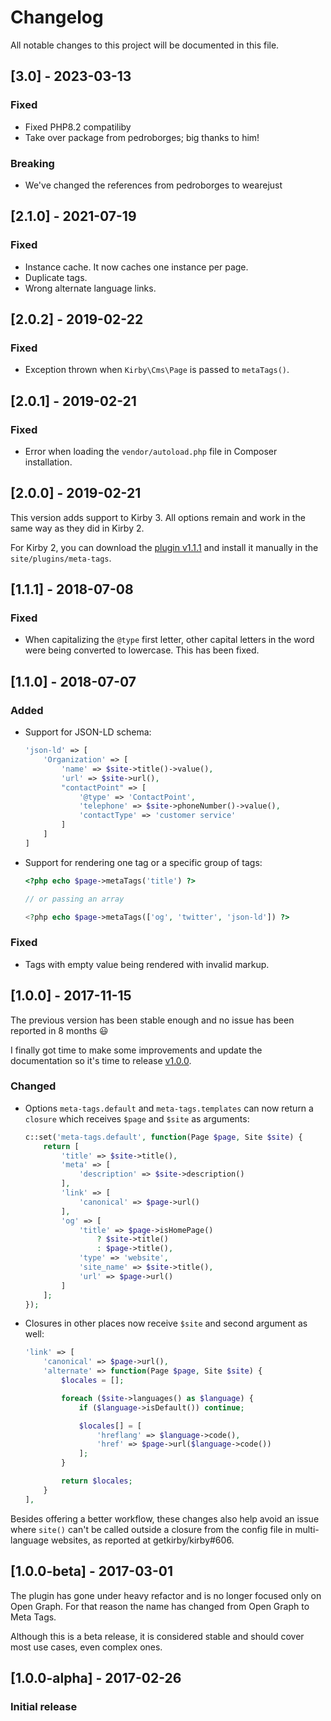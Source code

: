 # Changelog
All notable changes to this project will be documented in this file.

## [3.0] - 2023-03-13
### Fixed
- Fixed PHP8.2 compatiliby
- Take over package from pedroborges; big thanks to him!

### Breaking
- We've changed the references from pedroborges to wearejust


## [2.1.0] - 2021-07-19
### Fixed
- Instance cache. It now caches one instance per page.
- Duplicate tags.
- Wrong alternate language links.

## [2.0.2] - 2019-02-22
### Fixed
- Exception thrown when `Kirby\Cms\Page` is passed to `metaTags()`.

## [2.0.1] - 2019-02-21
### Fixed
- Error when loading the `vendor/autoload.php` file in Composer installation.

## [2.0.0] - 2019-02-21
This version adds support to Kirby 3. All options remain and work in the same way as they did in Kirby 2.

For Kirby 2, you can download the [plugin v1.1.1](https://github.com/pedroborges/kirby-meta-tags/archive/v1.1.1.zip) and install it manually in the `site/plugins/meta-tags`.

## [1.1.1] - 2018-07-08
### Fixed
- When capitalizing the `@type` first letter, other capital letters in the word were being converted to lowercase. This has been fixed.

## [1.1.0] - 2018-07-07
### Added
- Support for JSON-LD schema:

    ```php
    'json-ld' => [
        'Organization' => [
            'name' => $site->title()->value(),
            'url' => $site->url(),
            "contactPoint" => [
                '@type' => 'ContactPoint',
                'telephone' => $site->phoneNumber()->value(),
                'contactType' => 'customer service'
            ]
        ]
    ]
    ```

- Support for rendering one tag or a specific group of tags:

    ```php
    <?php echo $page->metaTags('title') ?>

    // or passing an array

    <?php echo $page->metaTags(['og', 'twitter', 'json-ld']) ?>
    ```

### Fixed
- Tags with empty value being rendered with invalid markup.

## [1.0.0] - 2017-11-15
The previous version has been stable enough and no issue has been reported in 8 months :smiley:

I finally got time to make some improvements and update the documentation so it's time to release [v1.0.0](https://github.com/pedroborges/kirby-meta-tags/tree/v1.0.0).

### Changed
- Options `meta-tags.default` and `meta-tags.templates` can now return a `closure` which receives `$page` and `$site` as arguments:

    ```php
    c::set('meta-tags.default', function(Page $page, Site $site) {
        return [
            'title' => $site->title(),
            'meta' => [
                'description' => $site->description()
            ],
            'link' => [
                'canonical' => $page->url()
            ],
            'og' => [
                'title' => $page->isHomePage()
                    ? $site->title()
                    : $page->title(),
                'type' => 'website',
                'site_name' => $site->title(),
                'url' => $page->url()
            ]
        ];
    });
    ```

- Closures in other places now receive `$site` and second argument as well:

    ```php
    'link' => [
        'canonical' => $page->url(),
        'alternate' => function(Page $page, Site $site) {
            $locales = [];

            foreach ($site->languages() as $language) {
                if ($language->isDefault()) continue;

                $locales[] = [
                    'hreflang' => $language->code(),
                    'href' => $page->url($language->code())
                ];
            }

            return $locales;
        }
    ],
    ```

Besides offering a better workflow, these changes also help avoid an issue where `site()` can't be called outside a closure from the config file in multi-language websites, as reported at getkirby/kirby#606.

## [1.0.0-beta] - 2017-03-01
The plugin has gone under heavy refactor and is no longer focused only on Open Graph. For that reason the name has changed from Open Graph to Meta Tags.

Although this is a beta release, it is considered stable and should cover most use cases, even complex ones.

## [1.0.0-alpha] - 2017-02-26
### Initial release
